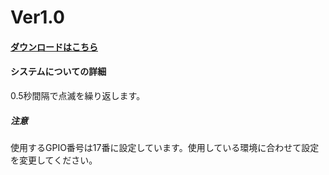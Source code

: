 # Ver1.0

#### [ダウンロードはこちら](https://github.com/kazu71/python/blob/6a094e7cedfaa326c9b987b9a4858d1535dc422d/raspberrypi/GPIO_LED_Control/Ver1.0/LED.py)

#### システムについての詳細
0.5秒間隔で点滅を繰り返します。<br>
##### 注意
使用するGPIO番号は17番に設定しています。使用している環境に合わせて設定を変更してください。

